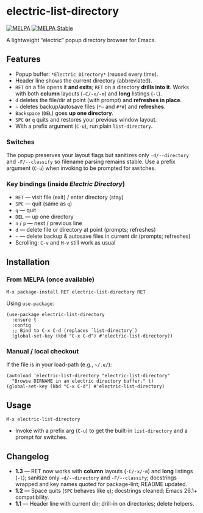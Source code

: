 # electric-list-directory

[![MELPA](https://melpa.org/packages/electric-list-directory-badge.svg)](https://melpa.org/#/electric-list-directory)
[![MELPA Stable](https://stable.melpa.org/packages/electric-list-directory-badge.svg)](https://stable.melpa.org/#/electric-list-directory)

A lightweight “electric” popup directory browser for Emacs.

## Features
- Popup buffer: `*Electric Directory*` (reused every time).
- Header line shows the current directory (abbreviated).
- `RET` on a file opens it **and exits**; `RET` on a directory **drills into it**. Works with both **column** layouts (`-C/-x/-m`) and **long** listings (`-l`).
- `d` deletes the file/dir at point (with prompt) and **refreshes in place**.
- `~` deletes backup/autosave files (`*~` and `#*#`) and **refreshes**.
- `Backspace` (`DEL`) goes **up one directory**.
- `SPC` **or** `q` quits and restores your previous window layout.
- With a prefix argument (`C-u`), run plain `list-directory`.

### Switches
The popup preserves your layout flags but sanitizes only `-d/--directory` and `-F/--classify` so filename parsing remains stable. Use a prefix argument (`C-u`) when invoking to be prompted for switches.

### Key bindings (inside *Electric Directory*)
- `RET` — visit file (exit) / enter directory (stay)
- `SPC` — quit (same as `q`)
- `q` — quit
- `DEL` — up one directory
- `n` / `p` — next / previous line
- `d` — delete file or directory at point (prompts; refreshes)
- `~` — delete backup & autosave files in current dir (prompts; refreshes)
- Scrolling: `C-v` and `M-v` still work as usual

## Installation

### From MELPA (once available)
```
M-x package-install RET electric-list-directory RET
```

Using `use-package`:
```elisp
(use-package electric-list-directory
  :ensure t
  :config
  ;; Bind to C-x C-d (replaces `list-directory`)
  (global-set-key (kbd "C-x C-d") #'electric-list-directory))
```

### Manual / local checkout
If the file is in your load-path (e.g., `~/.e/`):
```elisp
(autoload 'electric-list-directory "electric-list-directory"
  "Browse DIRNAME in an electric directory buffer." t)
(global-set-key (kbd "C-x C-d") #'electric-list-directory)
```

## Usage
```
M-x electric-list-directory
```
- Invoke with a prefix arg (`C-u`) to get the built-in `list-directory` and a prompt for switches.

## Changelog
- **1.3** — RET now works with **column** layouts (`-C/-x/-m`) and **long** listings (`-l`); sanitize only `-d/--directory` and `-F/--classify`; docstrings wrapped and key names quoted for package-lint; README updated.
- **1.2** — Space quits (`SPC` behaves like `q`); docstrings cleaned; Emacs 26.1+ compatibility.
- **1.1** — Header line with current dir; drill-in on directories; delete helpers.

